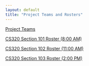 ```yaml
---
layout: default
title: "Project Teams and Rosters"
---
```


[Project Teams](CS320-Sp22-Teams.pdf)

[CS320 Section 101 Roster (8:00 AM)](CS320-Sp22-101-section-roster.pdf)

[CS320 Section 102 Roster (11:00 AM)](CS320-Sp22-102-section-roster.pdf)

[CS320 Section 103 Roster (2:00 PM)](CS320-Sp22-103-section-roster.pdf)
